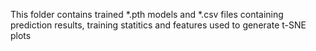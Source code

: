 This folder contains trained *.pth models and *.csv files containing prediction results, training statitics and features used to generate t-SNE plots
